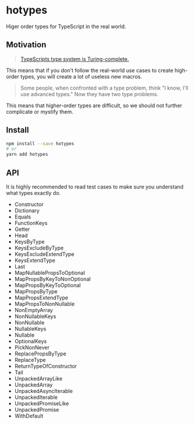 # hotypes
Higer order types for TypeScript in the real world.

## Motivation

> [TypeScripts type system is Turing-complete.](https://github.com/microsoft/TypeScript/issues/14833)

This means that if you don't follow the real-world use cases to create high-order types,
you will create a lot of useless new macros.

> Some people, when confronted with a type problem, think "I know, I'll use advanced types." Now they have two type problems.

This means that higher-order types are difficult,
so we should not further complicate or mystify them.

## Install

```sh
npm install --save hotypes
# or
yarn add hotypes
```

## API

It is highly recommended to read test cases to make sure you understand what types exactly do.

- Constructor
- Dictionary
- Equals
- FunctionKeys
- Getter
- Head
- KeysByType
- KeysExcludeByType
- KeysExcludeExtendType
- KeysExtendType
- Last
- MapNullablePropsToOptional
- MapPropsByKeyToNonOptional
- MapPropsByKeyToOptional
- MapPropsByType
- MapPropsExtendType
- MapPropsToNonNullable
- NonEmptyArray
- NonNullableKeys
- NonNullable
- NullableKeys
- Nullable
- OptionalKeys
- PickNonNever
- ReplacePropsByType
- ReplaceType
- ReturnTypeOfConstructor
- Tail
- UnpackedArrayLike
- UnpackedArray
- UnpackedAsyncIterable
- UnpackedIterable
- UnpackedPromiseLike
- UnpackedPromise
- WithDefault
